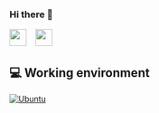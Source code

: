 ### Hi there 👋
<p align="left">
<a href="https://github.com/madicnikola"><picture><source height="30px" media="(prefers-color-scheme: dark)" srcset="https://i.ibb.co/dMMmCrW/Git-Hub-Mark.png"><img height="30px" src="https://i.ibb.co/9wV3HGF/Git-Hub-Mark-Light.png"></picture></a>&nbsp;&nbsp;&nbsp;
<a href="https://www.linkedin.com/in/madicnikola"><picture><source height="30px" media="(prefers-color-scheme: dark)" srcset="https://content.linkedin.com/content/dam/me/business/en-us/amp/brand-site/v2/bg/LI-Bug.svg.original.svg"><img height="30px" src="https://content.linkedin.com/content/dam/me/business/en-us/amp/brand-site/v2/bg/LI-Bug.svg.original.svg"></picture></a>&nbsp;&nbsp;&nbsp;

## 💻 Working environment
[![Ubuntu](https://img.shields.io/badge/Ubuntu-E95420?style=flat-square&logo=ubuntu&logoColor=white)](https://ubuntu.com/)


<!--
**madicnikola/madicnikola** is a ✨ _special_ ✨ repository because its `README.md` (this file) appears on your GitHub profile.

Here are some ideas to get you started:

- 🔭 I’m currently working on ...
- 🌱 I’m currently learning ...
- 👯 I’m looking to collaborate on ...
- 🤔 I’m looking for help with ...
- 💬 Ask me about ...
- 📫 How to reach me: ...
- 😄 Pronouns: ...
- ⚡ Fun fact: ...
-->